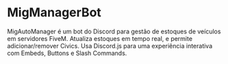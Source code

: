 # MigManagerBot
MigAutoManager é um bot do Discord para gestão de estoques de veículos em servidores FiveM. Atualiza estoques em tempo real, e permite adicionar/remover Civics. Usa Discord.js para uma experiência interativa com Embeds, Buttons e Slash Commands.
